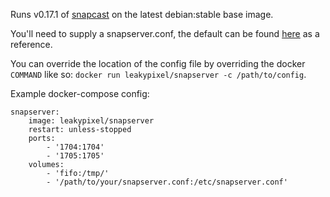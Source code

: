 Runs v0.17.1 of [snapcast](https://github.com/badaix/snapcast) on the
latest debian:stable base image.

You'll need to supply a snapserver.conf, the default can be found [here](https://github.com/badaix/snapcast/blob/master/server/etc/snapserver.conf) as a reference.

You can override the location of the config file by overriding the docker
`COMMAND` like so: `docker run leakypixel/snapserver -c /path/to/config`.


Example docker-compose config:
```
snapserver:
    image: leakypixel/snapserver
    restart: unless-stopped
    ports:
        - '1704:1704'
        - '1705:1705'
    volumes:
        - 'fifo:/tmp/'
        - '/path/to/your/snapserver.conf:/etc/snapserver.conf'
```
